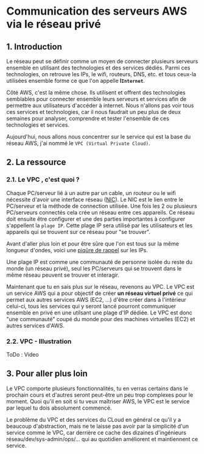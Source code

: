 # Communication des serveurs AWS via le réseau privé

## 1. Introduction
Le réseau peut se définir comme un moyen de connecter plusieurs serveurs ensemble en utilisant des technologies et des services dédiés.
Parmi ces technologies, on retrouve les IPs, le wifi, routeurs, DNS, etc. et tous ceux-la utilisées ensemble forme ce que l'on appelle **l`Internet`**.

Côté AWS, c'est la même chose. Ils utilisent et offrent des technologies semblables pour connecter ensemble leurs serveurs et services afin de permettre aux utilisateurs d'accéder à internet.
Nous n'allons pas voir tous ces services et technologies, car il nous faudrait un peu plus de deux semaines pour analyser, comprendre et tester l'ensemble de ces technologies et services.

Aujourd'hui, nous allons nous concentrer sur le service qui est la base du réseau AWS, j'ai nommé le `VPC (Virtual Private Cloud)`.

## 2. La ressource
### 2.1. Le VPC , c'est quoi ?
Chaque PC/serveur lié à un autre par un cable, un routeur ou le wifi nécessite d'avoir une interface réseau ([NIC](https://waytolearnx.com/2019/06/nic-carte-reseau-informatique.html)).
Le NIC est le lien entre le PC/serveur et la méthode de connection utilisée.
Une fois les 2 ou plusieurs PC/serveurs connectés cela crée un réseau entre ces appareils.
Ce réseau doit ensuite être configurer et une des parties importantes à configurer s'appellent la `plage IP`. Cette plage IP sera utilisé par les utilisateurs et les appareils qui se trouvent sur ce réseau pour "se trouver".

Avant d'aller plus loin et pour être sûre que l'on est tous sur la même longueur d'ondes, voici une [piqûre de rappel](https://www.digitalocean.com/community/tutorials/understanding-ip-addresses-subnets-and-cidr-notation-for-networking) sur les IPs.

Une plage IP est comme une communauté de personne isolée du reste du monde (un réseau privé), seul les PC/serveurs qui se trouvent dans le même réseau peuvent se trouver et interagir.

Maintenant que tu en sais plus sur le réseau, revenons au VPC. Le VPC est un service AWS qui a pour objectif de créer **un réseau virtuel privé** ce qui permet aux autres services AWS (EC2, ...) d'être créer dans à l'intérieur celui-ci, tous les services qui y seront lancé pourront communiquer ensemble en privé en une utilsant une plage d'IP dédiée.
Le VPC est donc "une communauté" coupé du monde pour des machines virtuelles (EC2) et autres services d'AWS.

### 2.2. VPC - Illustration

ToDo : Video

## 3. Pour aller plus loin
Le VPC comporte plusieurs fonctionnalités, tu en verras certains dans le prochain cours et d'autres seront peut-être un peu trop complexes pour le moment.
Quoi qu'il en soit si tu veux maîtriser AWS, le VPC est le service par lequel tu dois absolument commencé. 

Le problème du VPC et des services du CLoud en général ce qu'il y a beaucoup d'abstraction,
mais ne te laisse pas avoir par la simplicité d'un service comme le VPC, car derrière ce cache des dizaines d'ingénieurs réseau/dev/sys-admin/ops/... qui au quotidien améliorent et maintiennent ce service.
